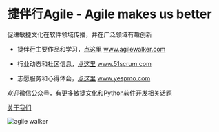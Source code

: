 # 捷伴行Agile - Agile makes us better
促进敏捷文化在软件领域传播，并在广泛领域有趣创新

- 捷伴行主要作品和学习，[点这里](https://www.agilewalker.com/) www.agilewalker.com

- 行业动态和社区信息，[点这里](https:/www.51scrum.com/) www.51scrum.com

- 志愿服务和心得体会，[点这里](https:/www.yespmo.com/) www.yespmo.com

欢迎微信公众号，有更多敏捷文化和Python软件开发相关话题

[关于我们](https://w.url.cn/s/AYZWI9D)

![agile walker](https://www.agilewalker.com/wp-content/uploads/2020/05/QR_Code_agilewalker.png)
